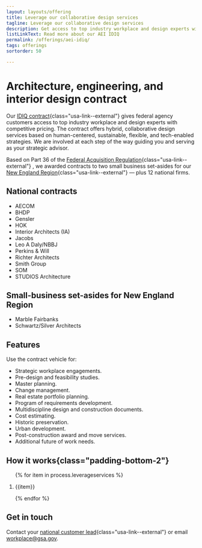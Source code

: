 ```yaml
---
layout: layouts/offering
title: Leverage our collaborative design services
tagline: Leverage our collaborative design services
description: Get access to top industry workplace and design experts with competitive pricing through our indefinite delivery, indefinite quantity contract
listLinkText: Read more about our AEI IDIQ 
permalink: /offerings/aei-idiq/
tags: offerings
sortorder: 50

---
```


# Architecture, engineering, and interior design contract

Our [IDIQ contract](http://gsa.gov/glossary#IDIQ){class="usa-link--external"} gives federal agency customers access to top industry workplace and design experts with competitive pricing. The contract offers hybrid, collaborative design services based on human-centered, sustainable, flexible, and tech-enabled strategies. We are involved at each step of the way guiding you and serving as your strategic advisor.

Based on Part 36 of the [Federal Acquisition Regulation](https://www.acquisition.gov/far/part-36){class="usa-link--external"} , we awarded contracts to two small business set-asides for our [New England Region](https://gsa.gov/glossary#regions){class="usa-link--external"}  — plus 12 national firms.

## National contracts
* AECOM
* BHDP
* Gensler
* HOK
* Interior Architects (IA)
* Jacobs
* Leo A Daly/NBBJ
* Perkins & Will
* Richter Architects
* Smith Group
* SOM
* STUDIOS Architecture
## Small-business set-asides for New England Region
* Marble Fairbanks
* Schwartz/Silver Architects
## Features
Use the contract vehicle for:
* Strategic workplace engagements.
* Pre-design and feasibility studies.
* Master planning.
* Change management.
* Real estate portfolio planning.
* Program of requirements development.
* Multidiscipline design and construction documents.
* Cost estimating.
* Historic preservation.
* Urban development.
* Post-construction award and move services.
* Additional future of work needs.

## How it works{class="padding-bottom-2"}

<ol class="usa-process-list">
 {% for item in process.leverageservices %}
  <li class="usa-process-list__item">
    <p class="usa-process-list__heading">
      {{item}}
    </p>
  </li>
 {% endfor %}
 </ol>

## Get in touch

Contact your [national customer lead](https://www.gsa.gov/about-us/organization/public-buildings-service/office-of-portfolio-mgmt-customer-engagement/office-of-customer-engagement/account-management-program/pbs-national-customer-leads){class="usa-link--external"} or email [workplace@gsa.gov](mailto:workplace@gsa.gov).
